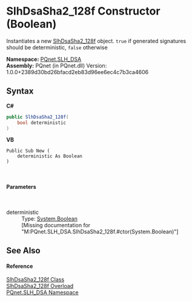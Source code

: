 # SlhDsaSha2_128f Constructor (Boolean)
 

Instantiates a new <a href="cf9ce479-b979-164b-8537-46cbb8fa5b0b">SlhDsaSha2_128f</a> object. `true` if generated signatures should be deterministic, `false` otherwise

**Namespace:**&nbsp;<a href="5a51e981-67fd-0177-2098-034d6071509d">PQnet.SLH_DSA</a><br />**Assembly:**&nbsp;PQnet (in PQnet.dll) Version: 1.0.0+2389d30bd26bfacd2eb83d96ee6ec4c7b3ca4606

## Syntax

**C#**<br />
``` C#
public SlhDsaSha2_128f(
	bool deterministic
)
```

**VB**<br />
``` VB
Public Sub New ( 
	deterministic As Boolean
)
```

<br />

#### Parameters
&nbsp;<dl><dt>deterministic</dt><dd>Type: <a href="https://docs.microsoft.com/dotnet/api/system.boolean" target="_blank" rel="noopener noreferrer">System.Boolean</a><br />\[Missing <param name="deterministic"/> documentation for "M:PQnet.SLH_DSA.SlhDsaSha2_128f.#ctor(System.Boolean)"\]</dd></dl>

## See Also


#### Reference
<a href="cf9ce479-b979-164b-8537-46cbb8fa5b0b">SlhDsaSha2_128f Class</a><br /><a href="2497b467-9c38-6bf2-4ef5-405e8c975527">SlhDsaSha2_128f Overload</a><br /><a href="5a51e981-67fd-0177-2098-034d6071509d">PQnet.SLH_DSA Namespace</a><br />